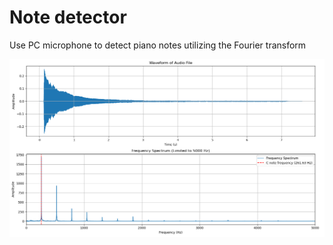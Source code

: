 # Note detector

Use PC microphone to detect piano notes utilizing the Fourier transform

![](sc.png)
